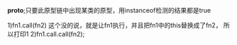 __proto__;只要此原型链中出现某类的原型，用instanceof检测的结果都是true

1)fn1.call(fn2) 这个没的说，就是让fn1执行，并且把fn1中的this替换成了fn2， 所以打印1
2)fn1.call.call(fn2);